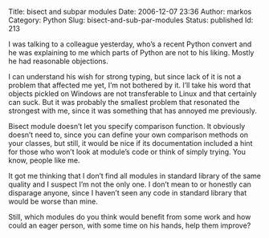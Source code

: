 Title: bisect and subpar modules
Date: 2006-12-07 23:36
Author: markos
Category: Python
Slug: bisect-and-sub-par-modules
Status: published
Id: 213

<html>
 <body>
  <div>
   <p>
    I was talking to a colleague yesterday, who’s a recent Python convert and he was explaining to me which parts of Python are not to his liking. Mostly he had reasonable objections.
   </p>
   <p>
    I can understand his wish for strong typing, but since lack of it is not a problem that affected me yet, I’m not bothered by it. I’ll take his word that objects pickled on Windows are not transferable to Linux and that certainly can suck. But it was probably the smallest problem that resonated the strongest with me, since it was something that has annoyed me previously.
   </p>
   <p>
    Bisect module doesn’t let you specify comparison function. It obviously doesn’t need to, since you can define your own comparison methods on your classes, but still, it would be nice if its documentation included a hint for those who won’t look at module’s code or think of simply trying. You know, people like me.
   </p>
   <p>
    It got me thinking that I don’t find all modules in standard library of the same quality and I suspect I’m not the only one. I don’t mean to or honestly can disparage anyone, since I haven’t seen any code in standard library that would be worse than mine.
   </p>
   <p>
    Still, which modules do you think would benefit from some work and how could an eager person, with some time on his hands, help them improve?
   </p>
  </div>
 </body>
</html>